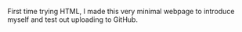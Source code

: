 First time trying HTML, I made this very minimal webpage to introduce myself and test out uploading to GitHub.
